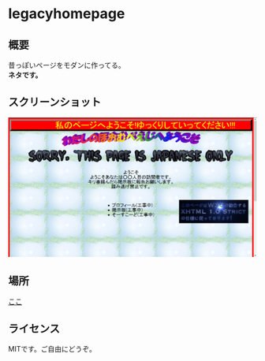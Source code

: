 # legacyhomepage

## 概要
昔っぽいページをモダンに作ってる。  
**ネタです。**

## スクリーンショット
![screenshot](./screenshot.png)

## 場所
[ここ](http://linux.tsurai.jp/qzpm/)

## ライセンス
MITです。ご自由にどうぞ。
